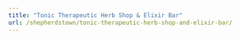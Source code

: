 ```yaml
---
title: "Tonic Therapeutic Herb Shop & Elixir Bar"
url: /shepherdstown/tonic-therapeutic-herb-shop-and-elixir-bar/
---
```

